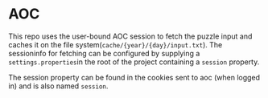 # AOC
This repo uses the user-bound AOC session to fetch the puzzle input and caches it on the 
file system(`cache/{year}/{day}/input.txt`). The sessioninfo for fetching can be configured by supplying 
a `settings.properties`in the root of the project containing a `session` property.

The session property can be found in the cookies sent to aoc (when logged in) and is also named `session`. 